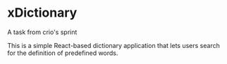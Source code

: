 # xDictionary

A task from crio's sprint

This is a simple React-based dictionary application that lets users search for the definition of predefined words.
